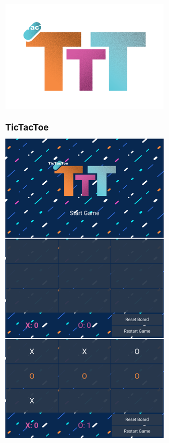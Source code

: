![Game menu](TTTlogo.png)
# TicTacToe
![Game menu](ttt1.png)
![Game menu](ttt2.png)
![Game menu](ttt3.png)
